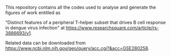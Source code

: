 This repository contains all the codes used to analyse and generate the figures of work entitled as

"Distinct features of a peripheral T-helper subset that drives B cell response in dengue virus infection" at https://www.researchsquare.com/article/rs-3886693/v1.

Related data can be downloaded from https://www.ncbi.nlm.nih.gov/geo/query/acc.cgi?&acc=GSE280258. 
